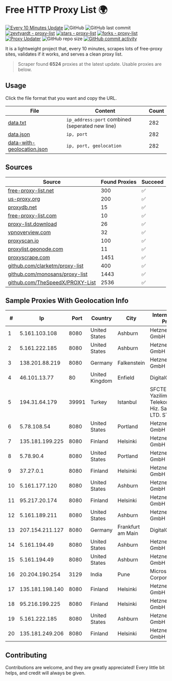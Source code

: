 
# Free HTTP Proxy List 🌍

[![Every 10 Minutes Update](https://github.com/mertguvencli/http-proxy-list/actions/workflows/main.yml/badge.svg?branch=main)](https://github.com/mertguvencli/http-proxy-list/actions/workflows/main.yml)
![GitHub](https://img.shields.io/github/license/mertguvencli/http-proxy-list)
![GitHub last commit](https://img.shields.io/github/last-commit/mertguvencli/http-proxy-list)
[![zevtyardt - proxy-list](https://img.shields.io/static/v1?label=zevtyardt&message=proxy-list&color=blue&logo=github)](https://github.com/zevtyardt/proxy-list "Go to GitHub repo")
[![stars - proxy-list](https://img.shields.io/github/stars/zevtyardt/proxy-list?style=social)](https://github.com/zevtyardt/proxy-list)
[![forks - proxy-list](https://img.shields.io/github/forks/zevtyardt/proxy-list?style=social)](https://github.com/zevtyardt/proxy-list)
[![Proxy Updater](https://github.com/zevtyardt/proxy-list/workflows/Proxy%20Updater/badge.svg)](https://github.com/zevtyardt/proxy-list/actions?query=workflow:"Proxy+Updater")
![GitHub repo size](https://img.shields.io/github/repo-size/zevtyardt/proxy-list)
[![GitHub commit activity](https://img.shields.io/github/commit-activity/m/zevtyardt/proxy-list?logo=commits)](https://github.com/zevtyardt/proxy-list/commits/main)

It is a lightweight project that, every 10 minutes, scrapes lots of free-proxy sites, validates if it works, and serves a clean proxy list.

> Scraper found **6524** proxies at the latest update. Usable proxies are below.

## Usage

Click the file format that you want and copy the URL.

|File|Content|Count|
|----|-------|-----|
|[data.txt](https://raw.githubusercontent.com/mertguvencli/http-proxy-list/main/proxy-list/data.txt)|`ip_address:port` combined (seperated new line)|282|
|[data.json](https://raw.githubusercontent.com/mertguvencli/http-proxy-list/main/proxy-list/data.json)|`ip, port`|282|
|[data-with-geolocation.json](https://raw.githubusercontent.com/mertguvencli/http-proxy-list/main/proxy-list/data-with-geolocation.json)|`ip, port, geolocation`|282|

## Sources

|Source|Found Proxies|Succeed|
|------|-------------|-------|
|[free-proxy-list.net](https://free-proxy-list.net)|300|✅|
|[us-proxy.org](https://www.us-proxy.org)|200|✅|
|[proxydb.net](http://proxydb.net)|15|✅|
|[free-proxy-list.com](https://free-proxy-list.com/?page=&port=&type%5B%5D=http&type%5B%5D=https&up_time=0&search=Search)|10|✅|
|[proxy-list.download](https://www.proxy-list.download/HTTP)|26|✅|
|[vpnoverview.com](https://vpnoverview.com/privacy/anonymous-browsing/free-proxy-servers)|32|✅|
|[proxyscan.io](https://www.proxyscan.io)|100|✅|
|[proxylist.geonode.com](https://proxylist.geonode.com/api/proxy-list?limit=300&page=1&sort_by=lastChecked&sort_type=desc&protocols=http,https)|11|✅|
|[proxyscrape.com](https://api.proxyscrape.com/v2/?request=displayproxies&protocol=http&timeout=10000&country=all&ssl=all&anonymity=all)|1451|✅|
|[github.com/clarketm/proxy-list](https://raw.githubusercontent.com/clarketm/proxy-list/master/proxy-list-raw.txt)|400|✅|
|[github.com/monosans/proxy-list](https://raw.githubusercontent.com/monosans/proxy-list/main/proxies/http.txt)|1443|✅|
|[github.com/TheSpeedX/PROXY-List](https://raw.githubusercontent.com/TheSpeedX/PROXY-List/master/http.txt)|2536|✅|


## Sample Proxies With Geolocation Info

|#|Ip|Port|Country|City|Internet Service Provider|
|-|--|----|-------|----|-------------------------|
|1|5.161.103.108|8080|United States|Ashburn|Hetzner Online GmbH|
|2|5.161.222.185|8080|United States|Ashburn|Hetzner Online GmbH|
|3|138.201.88.219|8080|Germany|Falkenstein|Hetzner Online GmbH|
|4|46.101.13.77|80|United Kingdom|Enfield|DigitalOcean, LLC|
|5|194.31.64.179|39991|Turkey|Istanbul|SFCTEK Bilisim Yazilim ve Telekomunikasyon Hiz. San. ve Tic. LTD. STI.|
|6|5.78.108.54|8080|United States|Portland|Hetzner Online GmbH|
|7|135.181.199.225|8080|Finland|Helsinki|Hetzner Online GmbH|
|8|5.78.90.4|8080|United States|Portland|Hetzner Online GmbH|
|9|37.27.0.1|8080|Finland|Helsinki|Hetzner Online GmbH|
|10|5.161.177.120|8080|United States|Ashburn|Hetzner Online GmbH|
|11|95.217.20.174|8080|Finland|Helsinki|Hetzner Online GmbH|
|12|5.161.189.211|8080|United States|Ashburn|Hetzner Online GmbH|
|13|207.154.211.127|8080|Germany|Frankfurt am Main|DigitalOcean, LLC|
|14|5.161.194.49|8080|United States|Ashburn|Hetzner Online GmbH|
|15|5.161.194.49|8080|United States|Ashburn|Hetzner Online GmbH|
|16|20.204.190.254|3129|India|Pune|Microsoft Corporation|
|17|135.181.198.140|8080|Finland|Helsinki|Hetzner Online GmbH|
|18|95.216.199.225|8080|Finland|Helsinki|Hetzner Online GmbH|
|19|5.161.222.185|8080|United States|Ashburn|Hetzner Online GmbH|
|20|135.181.249.206|8080|Finland|Helsinki|Hetzner Online GmbH|



## Contributing

Contributions are welcome, and they are greatly appreciated! Every
little bit helps, and credit will always be given.

